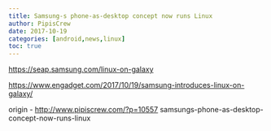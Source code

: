 ```yaml
---
title: Samsung-s phone-as-desktop concept now runs Linux
author: PipisCrew
date: 2017-10-19
categories: [android,news,linux]
toc: true
---
```


https://seap.samsung.com/linux-on-galaxy

https://www.engadget.com/2017/10/19/samsung-introduces-linux-on-galaxy/

origin - http://www.pipiscrew.com/?p=10557 samsungs-phone-as-desktop-concept-now-runs-linux